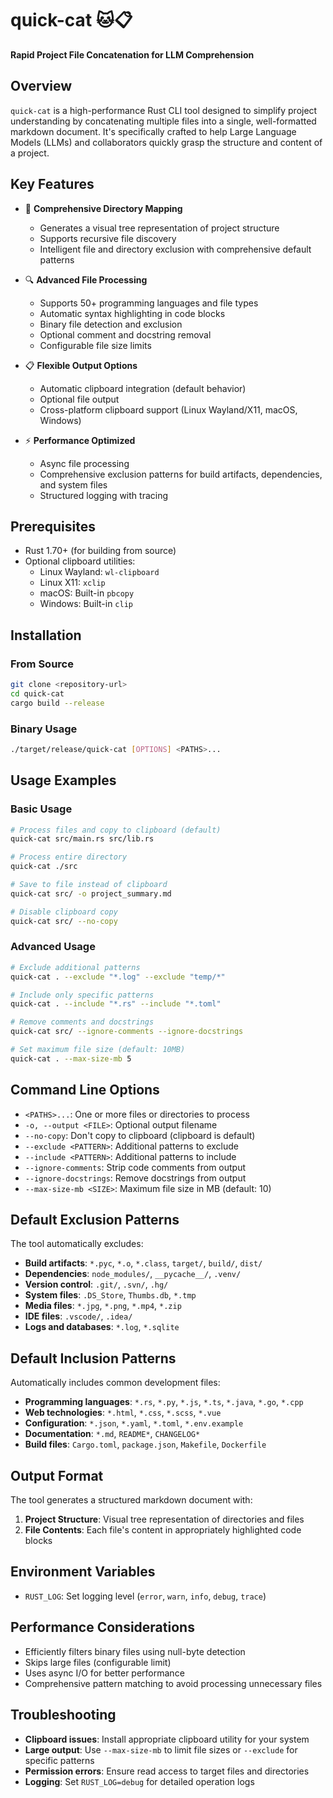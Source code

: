 # quick-cat 🐱📋

**Rapid Project File Concatenation for LLM Comprehension**

## Overview

`quick-cat` is a high-performance Rust CLI tool designed to simplify project understanding by concatenating multiple files into a single, well-formatted markdown document. It's specifically crafted to help Large Language Models (LLMs) and collaborators quickly grasp the structure and content of a project.

## Key Features

- 📂 **Comprehensive Directory Mapping**
  - Generates a visual tree representation of project structure
  - Supports recursive file discovery
  - Intelligent file and directory exclusion with comprehensive default patterns

- 🔍 **Advanced File Processing**
  - Supports 50+ programming languages and file types
  - Automatic syntax highlighting in code blocks
  - Binary file detection and exclusion
  - Optional comment and docstring removal
  - Configurable file size limits

- 📋 **Flexible Output Options**
  - Automatic clipboard integration (default behavior)
  - Optional file output
  - Cross-platform clipboard support (Linux Wayland/X11, macOS, Windows)

- ⚡ **Performance Optimized**
  - Async file processing
  - Comprehensive exclusion patterns for build artifacts, dependencies, and system files
  - Structured logging with tracing

## Prerequisites

- Rust 1.70+ (for building from source)
- Optional clipboard utilities:
  - Linux Wayland: `wl-clipboard`
  - Linux X11: `xclip`
  - macOS: Built-in `pbcopy`
  - Windows: Built-in `clip`

## Installation

### From Source
```bash
git clone <repository-url>
cd quick-cat
cargo build --release
```

### Binary Usage
```bash
./target/release/quick-cat [OPTIONS] <PATHS>...
```

## Usage Examples

### Basic Usage
```bash
# Process files and copy to clipboard (default)
quick-cat src/main.rs src/lib.rs

# Process entire directory
quick-cat ./src

# Save to file instead of clipboard
quick-cat src/ -o project_summary.md

# Disable clipboard copy
quick-cat src/ --no-copy
```

### Advanced Usage
```bash
# Exclude additional patterns
quick-cat . --exclude "*.log" --exclude "temp/*"

# Include only specific patterns
quick-cat . --include "*.rs" --include "*.toml"

# Remove comments and docstrings
quick-cat src/ --ignore-comments --ignore-docstrings

# Set maximum file size (default: 10MB)
quick-cat . --max-size-mb 5
```

## Command Line Options

- `<PATHS>...`: One or more files or directories to process
- `-o, --output <FILE>`: Optional output filename
- `--no-copy`: Don't copy to clipboard (clipboard is default)
- `--exclude <PATTERN>`: Additional patterns to exclude
- `--include <PATTERN>`: Additional patterns to include
- `--ignore-comments`: Strip code comments from output
- `--ignore-docstrings`: Remove docstrings from output
- `--max-size-mb <SIZE>`: Maximum file size in MB (default: 10)

## Default Exclusion Patterns

The tool automatically excludes:
- **Build artifacts**: `*.pyc`, `*.o`, `*.class`, `target/`, `build/`, `dist/`
- **Dependencies**: `node_modules/`, `__pycache__/`, `.venv/`
- **Version control**: `.git/`, `.svn/`, `.hg/`
- **System files**: `.DS_Store`, `Thumbs.db`, `*.tmp`
- **Media files**: `*.jpg`, `*.png`, `*.mp4`, `*.zip`
- **IDE files**: `.vscode/`, `.idea/`
- **Logs and databases**: `*.log`, `*.sqlite`

## Default Inclusion Patterns

Automatically includes common development files:
- **Programming languages**: `*.rs`, `*.py`, `*.js`, `*.ts`, `*.java`, `*.go`, `*.cpp`
- **Web technologies**: `*.html`, `*.css`, `*.scss`, `*.vue`
- **Configuration**: `*.json`, `*.yaml`, `*.toml`, `*.env.example`
- **Documentation**: `*.md`, `README*`, `CHANGELOG*`
- **Build files**: `Cargo.toml`, `package.json`, `Makefile`, `Dockerfile`

## Output Format

The tool generates a structured markdown document with:
1. **Project Structure**: Visual tree representation of directories and files
2. **File Contents**: Each file's content in appropriately highlighted code blocks

## Environment Variables

- `RUST_LOG`: Set logging level (`error`, `warn`, `info`, `debug`, `trace`)

## Performance Considerations

- Efficiently filters binary files using null-byte detection
- Skips large files (configurable limit)
- Uses async I/O for better performance
- Comprehensive pattern matching to avoid processing unnecessary files

## Troubleshooting

- **Clipboard issues**: Install appropriate clipboard utility for your system
- **Large output**: Use `--max-size-mb` to limit file sizes or `--exclude` for specific patterns
- **Permission errors**: Ensure read access to target files and directories
- **Logging**: Set `RUST_LOG=debug` for detailed operation logs

